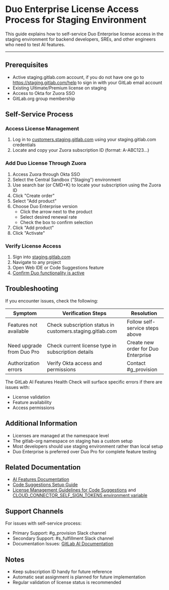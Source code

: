 <!-- Permit linking to GitLab docs and issues -->
<!-- markdownlint-disable MD034 -->
# Duo Enterprise License Access Process for Staging Environment

This guide explains how to self-service Duo Enterprise license access in the staging environment for backend developers, SREs, and other engineers who need to test AI features.

---

## Prerequisites

- Active staging.gitlab.com account, if you do not have one go to https://staging.gitlab.com/help to sign in with your GitLab email account
- Existing Ultimate/Premium license on staging
- Access to Okta for Zuora SSO
- GitLab.org group membership

## Self-Service Process

### Access License Management

1. Log in to [customers.staging.gitlab.com](https://customers.staging.gitlab.com) using your staging.gitlab.com credentials
2. Locate and copy your Zuora subscription ID (format: A-ABC123...)

### Add Duo License Through Zuora

1. Access Zuora through Okta SSO
2. Select the Central Sandbox ("Staging") environment
3. Use search bar (or CMD+K) to locate your subscription using the Zuora ID
4. Click "Create order"
5. Select "Add product"
6. Choose Duo Enterprise version
   - Click the arrow next to the product
   - Select desired renewal rate
   - Check the box to confirm selection
7. Click "Add product"
8. Click "Activate"

### Verify License Access

1. Sign into [staging.gitlab.com](https://staging.gitlab.com)
2. Navigate to any project
3. Open Web IDE or Code Suggestions feature
4. [Confirm Duo functionality is active](https://docs.gitlab.com/user/gitlab_duo/setup/#run-a-health-check-for-gitlab-duo)

## Troubleshooting

If you encounter issues, check the following:

| Symptom | Verification Steps | Resolution |
|---------|-------------------|------------|
| Features not available | Check subscription status in customers.staging.gitlab.com | Follow self-service steps above |
| Need upgrade from Duo Pro | Check current license type in subscription details | Create new order for Duo Enterprise |
| Authorization errors | Verify Okta access and permissions | Contact #g_provision |

The GitLab AI Features Health Check will surface specific errors if there are issues with:

- License validation
- Feature availability
- Access permissions

## Additional Information

- Licenses are managed at the namespace level
- The gitlab-org namespace on staging has a custom setup
- Most developers should use staging environment rather than local setup
- Duo Enterprise is preferred over Duo Pro for complete feature testing

## Related Documentation

- [AI Features Documentation](https://docs.gitlab.com/development/ai_features/)
- [Code Suggestions Setup Guide](https://docs.gitlab.com/development/code_suggestions/)
- [License Management Guidelines for Code Suggestions](https://docs.gitlab.com/development/code_suggestions/#setup-instructions-to-use-gdk-with-the-code-suggestions-add-on) and [CLOUD_CONNECTOR_SELF_SIGN_TOKENS environment variable](https://docs.gitlab.com/development/ai_features/#optional-set-cloud_connector_self_sign_tokens-environment-variable)

## Support Channels

For issues with self-service process:

- Primary Support: #g_provision Slack channel
- Secondary Support: #s_fulfillment Slack channel
- Documentation Issues: [GitLab AI Documentation](https://docs.gitlab.com/development/ai_features/)

## Notes

- Keep subscription ID handy for future reference
- Automatic seat assignment is planned for future implementation
- Regular validation of license status is recommended
